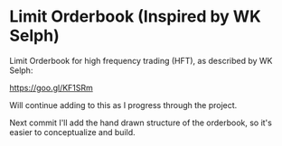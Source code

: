 # Limit Orderbook (Inspired by WK Selph)

Limit Orderbook for high frequency trading (HFT), as described by WK Selph: 

https://goo.gl/KF1SRm

Will continue adding to this as I progress through the project. 

Next commit I'll add the hand drawn structure of the orderbook, so it's easier to conceptualize and build. 

